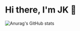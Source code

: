 # Hi there, I'm JK 👋

![Anurag's GitHub stats](https://github-readme-stats.vercel.app/api?username=jiakjiak&show_icons=true&theme=cobalt)
<!--
**jiakjiak/jiakjiak** is a ✨ _special_ ✨ repository because its `README.md` (this file) appears on your GitHub profile.

Here are some ideas to get you started:

- 🔭 I’m currently working on ...
- 🌱 I’m currently learning ...
- 👯 I’m looking to collaborate on ...
- 🤔 I’m looking for help with ...
- 💬 Ask me about ...
- 📫 How to reach me: ...
- 😄 Pronouns: ...
- ⚡ Fun fact: ...
-->
